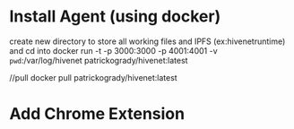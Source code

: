 # Install Agent (using docker)
create new directory to store all working files and IPFS (ex:hivenetruntime) and cd into
docker run -t -p 3000:3000 -p 4001:4001 -v `pwd`:/var/log/hivenet patrickogrady/hivenet:latest

//pull docker pull patrickogrady/hivenet:latest

# Add Chrome Extension
